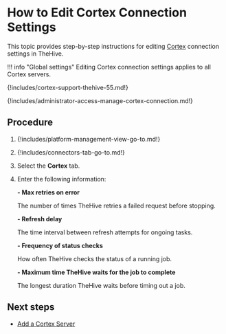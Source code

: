 # How to Edit Cortex Connection Settings

This topic provides step-by-step instructions for editing [Cortex](about-cortex.md) connection settings in TheHive.

!!! info "Global settings"
    Editing Cortex connection settings applies to all Cortex servers.

{!includes/cortex-support-thehive-55.md!}

{!includes/administrator-access-manage-cortex-connection.md!}

<h2>Procedure</h2>

1. {!includes/platform-management-view-go-to.md!}

2. {!includes/connectors-tab-go-to.md!}

3. Select the **Cortex** tab.

4. Enter the following information:

    **- Max retries on error**

    The number of times TheHive retries a failed request before stopping.

    **- Refresh delay**

    The time interval between refresh attempts for ongoing tasks.

    **- Frequency of status checks**

    How often TheHive checks the status of a running job.

    **- Maximum time TheHive waits for the job to complete**

    The longest duration TheHive waits before timing out a job.

<h2>Next steps</h2>

* [Add a Cortex Server](add-a-cortex-server.md)